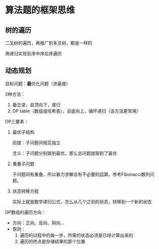 # 算法题的框架思维

## 树的遍历

二叉树的遍历，再推广到多叉树，都是一样的

用递归实现前序中序后序遍历

## 动态规划

目标问题：**最**优化问题（求最值）

2种方法：

1. 备忘录，自顶向下，递归
2. DP table（数组或哈希表），自底向上，循环递归（该方法更常用）

DP三要素：

1. 最优子结构

    前提：子问题间相互独立

    含义：子问题分别取到最优，那么总问题就取到了最优

2. 重叠子问题

    子问题间有重叠，所以暴力求解会有不必要的运算。参考Fibonacci数列问题。

3. 状态转移方程

    实际上就是数学递归公式，怎么从几个之前的状态，转移到一个新的状态

DP数组的遍历方向：

- 方向：正向、反向、斜向...
- 原则：
    1. 遍历的过程中的每一步，所需的状态必须是已经计算出来的
    2. 遍历的终点是存储结果的那个位置